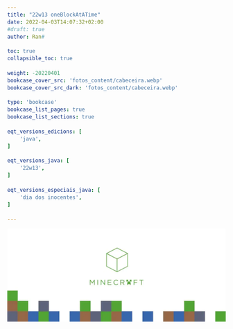 ```yaml
---
title: "22w13 oneBlockAtATime"
date: 2022-04-03T14:07:32+02:00
#draft: true
author: Ran#

toc: true
collapsible_toc: true

weight: -20220401
bookcase_cover_src: 'fotos_content/cabeceira.webp'
bookcase_cover_src_dark: 'fotos_content/cabeceira.webp'

type: 'bookcase'
bookcase_list_pages: true
bookcase_list_sections: true

eqt_versions_edicions: [
    'java',
]

eqt_versions_java: [
    '22w13',
]

eqt_versions_especiais_java: [
    'dia dos inocentes',
]

---
```

<img title="22w13" alt="22w13" src="/fotos_content/cabeceira.webp">
